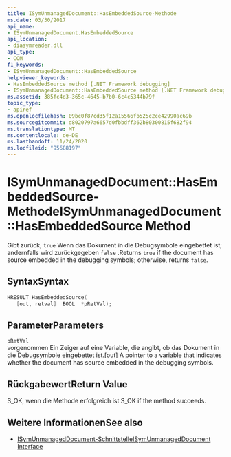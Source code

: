 ```yaml
---
title: ISymUnmanagedDocument::HasEmbeddedSource-Methode
ms.date: 03/30/2017
api_name:
- ISymUnmanagedDocument.HasEmbeddedSource
api_location:
- diasymreader.dll
api_type:
- COM
f1_keywords:
- ISymUnmanagedDocument::HasEmbeddedSource
helpviewer_keywords:
- HasEmbeddedSource method [.NET Framework debugging]
- ISymUnmanagedDocument::HasEmbeddedSource method [.NET Framework debugging]
ms.assetid: 385fc4d3-365c-4645-b7b0-6c4c5344b79f
topic_type:
- apiref
ms.openlocfilehash: 09bc0f87cd35f12a15566fb525c2ce42990ac69b
ms.sourcegitcommit: d8020797a6657d0fbbdff362b80300815f682f94
ms.translationtype: MT
ms.contentlocale: de-DE
ms.lasthandoff: 11/24/2020
ms.locfileid: "95688197"
---
```

# <a name="isymunmanageddocumenthasembeddedsource-method"></a><span data-ttu-id="7abdd-102">ISymUnmanagedDocument::HasEmbeddedSource-Methode</span><span class="sxs-lookup"><span data-stu-id="7abdd-102">ISymUnmanagedDocument::HasEmbeddedSource Method</span></span>

<span data-ttu-id="7abdd-103">Gibt zurück, `true` Wenn das Dokument in die Debugsymbole eingebettet ist; andernfalls wird zurückgegeben `false` .</span><span class="sxs-lookup"><span data-stu-id="7abdd-103">Returns `true` if the document has source embedded in the debugging symbols; otherwise, returns `false`.</span></span>  
  
## <a name="syntax"></a><span data-ttu-id="7abdd-104">Syntax</span><span class="sxs-lookup"><span data-stu-id="7abdd-104">Syntax</span></span>  
  
```cpp  
HRESULT HasEmbeddedSource(  
   [out, retval]  BOOL  *pRetVal);  
```  
  
## <a name="parameters"></a><span data-ttu-id="7abdd-105">Parameter</span><span class="sxs-lookup"><span data-stu-id="7abdd-105">Parameters</span></span>  

 `pRetVal`  
 <span data-ttu-id="7abdd-106">vorgenommen Ein Zeiger auf eine Variable, die angibt, ob das Dokument in die Debugsymbole eingebettet ist.</span><span class="sxs-lookup"><span data-stu-id="7abdd-106">[out] A pointer to a variable that indicates whether the document has source embedded in the debugging symbols.</span></span>  
  
## <a name="return-value"></a><span data-ttu-id="7abdd-107">Rückgabewert</span><span class="sxs-lookup"><span data-stu-id="7abdd-107">Return Value</span></span>  

 <span data-ttu-id="7abdd-108">S_OK, wenn die Methode erfolgreich ist.</span><span class="sxs-lookup"><span data-stu-id="7abdd-108">S_OK if the method succeeds.</span></span>  
  
## <a name="see-also"></a><span data-ttu-id="7abdd-109">Weitere Informationen</span><span class="sxs-lookup"><span data-stu-id="7abdd-109">See also</span></span>

- [<span data-ttu-id="7abdd-110">ISymUnmanagedDocument-Schnittstelle</span><span class="sxs-lookup"><span data-stu-id="7abdd-110">ISymUnmanagedDocument Interface</span></span>](isymunmanageddocument-interface.md)
